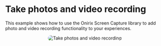 # Take photos and video recording

This example shows how to use the Onirix Screen Capture library to add photo and video recording functionality to your experiences.

<p style = 'text-align:center;'>
  <image
    src="ox-screen-capture-default-ui.png"
    alt="Take photos and video recording"
    caption="Take photos and video recording" 
    style="border-radius: 12px;">
</p>
